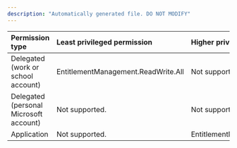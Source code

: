 ```yaml
---
description: "Automatically generated file. DO NOT MODIFY"
---
```


|Permission type|Least privileged permission|Higher privileged permissions|
|:---|:---|:---|
|Delegated (work or school account)|EntitlementManagement.ReadWrite.All|Not supported.|
|Delegated (personal Microsoft account)|Not supported.|Not supported.|
|Application|Not supported.|EntitlementManagement.ReadWrite.All|

